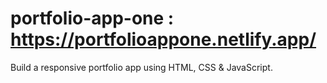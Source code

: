 # portfolio-app-one : https://portfolioappone.netlify.app/ 
Build a responsive portfolio app using HTML, CSS &amp; JavaScript. 


